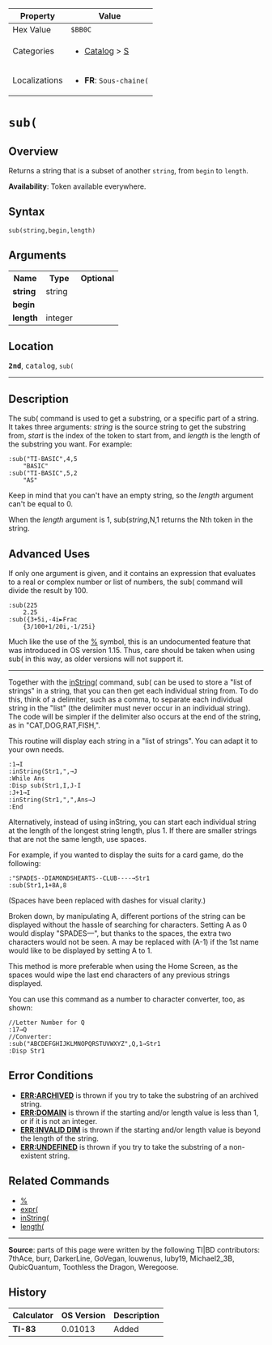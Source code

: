 | Property      | Value |
|---------------|-------|
| Hex Value     | `$BB0C`|
| Categories    | <ul><li>[Catalog](<../categories/Catalog.md>) > [S](<../categories/Catalog.md#S>)</li></ul> |
| Localizations | <ul><li><b>FR</b>: `Sous-chaine(`</li></ul> |

# `sub(`

## Overview
Returns a string that is a subset of another `string`, from `begin` to `length`.


<b>Availability</b>: Token available everywhere.

## Syntax
`sub(string,begin,length)`

## Arguments
<table>
<tr><th>Name</th><th>Type</th><th>Optional</th></tr>

<tr><td><b>string</b></td><td>string</td><td></td></tr>

<tr><td><b>begin</b></td><td></td><td></td></tr>

<tr><td><b>length</b></td><td>integer</td><td></td></tr>

</table>

## Location
<tt><kbd><b>2nd</b></kbd></tt>, <kbd>catalog</kbd>, `sub(`
<hr>

## Description

The sub( command is used to get a substring, or a specific part of a string. It takes three arguments: _string_ is the source string to get the substring from, _start_ is the index of the token to start from, and _length_ is the length of the substring you want. For example:

```ti-basic
:sub("TI-BASIC",4,5
    "BASIC"
:sub("TI-BASIC",5,2
    "AS"
```

Keep in mind that you can't have an empty string, so the _length_ argument can't be equal to 0.

When the _length_ argument is 1, sub(_string_,N,1 returns the Nth token in the string.

## Advanced Uses

If only one argument is given, and it contains an expression that evaluates to a real or complex number or list of numbers, the sub( command will divide the result by 100.

```ti-basic
:sub(225
    2.25
:sub({3+5i,-4i►Frac
    {3/100+1/20i,-1/25i}
```

Much like the use of the [%](percent) symbol, this is an undocumented feature that was introduced in OS version 1.15. Thus, care should be taken when using sub( in this way, as older versions will not support it.

* * *

Together with the [inString(](inString\(.md) command, sub( can be used to store a "list of strings" in a string, that you can then get each individual string from. To do this, think of a delimiter, such as a comma, to separate each individual string in the "list" (the delimiter must never occur in an individual string). The code will be simpler if the delimiter also occurs at the end of the string, as in "CAT,DOG,RAT,FISH,".

This routine will display each string in a "list of strings". You can adapt it to your own needs.

```ti-basic
:1→I
:inString(Str1,",→J
:While Ans
:Disp sub(Str1,I,J-I
:J+1→I
:inString(Str1,",",Ans→J
:End
```

Alternatively, instead of using inString, you can start each individual string at the length of the longest string length, plus 1. If there are smaller strings that are not the same length, use spaces.

For example, if you wanted to display the suits for a card game, do the following:

```ti-basic
:"SPADES--DIAMONDSHEARTS--CLUB----→Str1
:sub(Str1,1+8A,8
```

  
(Spaces have been replaced with dashes for visual clarity.)

Broken down, by manipulating A, different portions of the string can be displayed without the hassle of searching for characters. Setting A as 0 would display "SPADES—", but thanks to the spaces, the extra two characters would not be seen. A may be replaced with (A-1) if the 1st name would like to be displayed by setting A to 1.

This method is more preferable when using the Home Screen, as the spaces would wipe the last end characters of any previous strings displayed.

You can use this command as a number to character converter, too, as shown:

```ti-basic
//Letter Number for Q
:17→Q
//Converter:
:sub("ABCDEFGHIJKLMNOPQRSTUVWXYZ",Q,1→Str1
:Disp Str1
```

## Error Conditions

*   **[ERR:ARCHIVED](errors#archived)** is thrown if you try to take the substring of an archived string.
*   **[ERR:DOMAIN](errors#domain)** is thrown if the starting and/or length value is less than 1, or if it is not an integer.
*   **[ERR:INVALID DIM](errors#invaliddim)** is thrown if the starting and/or length value is beyond the length of the string.
*   **[ERR:UNDEFINED](errors#undefined)** is thrown if you try to take the substring of a non-existent string.

## Related Commands

*   [%](%.md)
*   [expr(](expr\(.md)
*   [inString(](inString\(.md)
*   [length(](length\(.md)

* * *

**Source**: parts of this page were written by the following TI|BD contributors: 7thAce, burr, DarkerLine, GoVegan, louwenus, luby19, Michael2_3B, QubicQuantum, Toothless the Dragon, Weregoose.

## History
| Calculator | OS Version | Description |
|------------|------------|-------------|
| <b>TI-83</b> | 0.01013 | Added |


